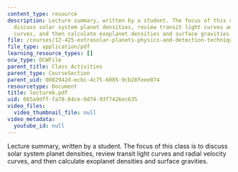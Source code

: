 ```yaml
---
content_type: resource
description: Lecture summary, written by a student. The focus of this class is to
  discuss solar system planet densities, review transit light curves and radial velocity
  curves, and then calculate exoplanet densities and surface gravities.
file: /courses/12-425-extrasolar-planets-physics-and-detection-techniques-fall-2007/665a9dfffa7884ce0d7493f7426ec635_lecture6.pdf
file_type: application/pdf
learning_resource_types: []
ocw_type: OCWFile
parent_title: Class Activities
parent_type: CourseSection
parent_uid: 0082942d-ecbc-4c75-6085-9cb28feee074
resourcetype: Document
title: lecture6.pdf
uid: 665a9dff-fa78-84ce-0d74-93f7426ec635
video_files:
  video_thumbnail_file: null
video_metadata:
  youtube_id: null
---
```

Lecture summary, written by a student. The focus of this class is to discuss solar system planet densities, review transit light curves and radial velocity curves, and then calculate exoplanet densities and surface gravities.

